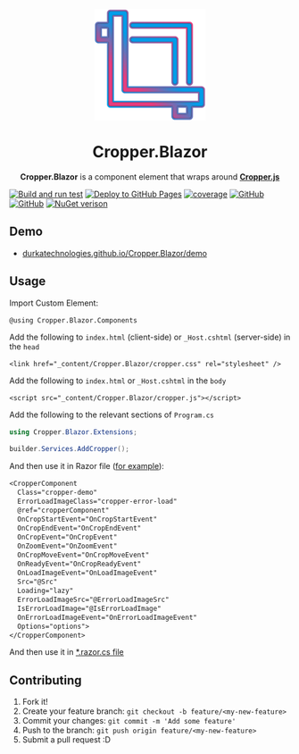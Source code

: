 <p align="center">
  <a href="https://durkatechnologies.github.io/Cropper.Blazor">
    <img src="src/Cropper.Blazor/Client/wwwroot/cropperblazor.png?raw=true" align="center" alt="Cropper.Blazor" width="200 px">
  </a>
  <h1 align="center">
    Cropper.Blazor
  </h1>
  <p align="center">
    <b>Cropper.Blazor</b>  is a component element that wraps around <a href="https://github.com/fengyuanchen/cropperjs"><b>Cropper.js</b></a>
  </p>
</p>

[![Build and run test](https://github.com/DurkaTechnologies/Cropper.Blazor/actions/workflows/ci.yml/badge.svg?event=push)](https://github.com/DurkaTechnologies/Cropper.Blazor/actions/workflows/ci.yml)
[![Deploy to GitHub Pages](https://github.com/DurkaTechnologies/Cropper.Blazor/actions/workflows/cd.yml/badge.svg?event=push)](https://github.com/DurkaTechnologies/Cropper.Blazor/actions/workflows/cd.yml)
[![coverage](https://codecov.io/github/DurkaTechnologies/Cropper.Blazor/branch/dev/graph/badge.svg?token=39M66DO85T)](https://codecov.io/github/DurkaTechnologies/Cropper.Blazor)
[![GitHub](https://img.shields.io/github/license/DurkaTechnologies/Cropper.Blazor?color=ff5c9b)](https://github.com/DurkaTechnologies/Cropper.Blazor/blob/dev/LICENSE)
[![GitHub](https://img.shields.io/github/last-commit/DurkaTechnologies/Cropper.Blazor?color=009DEA)](https://github.com/DurkaTechnologies/Cropper.Blazor)
[![NuGet verison](https://img.shields.io/nuget/v/Cropper.Blazor?color=ff5c9b&label=NuGet%20version)](https://www.nuget.org/packages/Cropper.Blazor)

## Demo
- [durkatechnologies.github.io/Cropper.Blazor/demo](https://durkatechnologies.github.io/Cropper.Blazor/demo)

## Usage

Import Custom Element:

```razor
@using Cropper.Blazor.Components
```

Add the following to `index.html` (client-side) or `_Host.cshtml` (server-side) in the `head`
```razor
<link href="_content/Cropper.Blazor/cropper.css" rel="stylesheet" />
```

Add the following to `index.html` or `_Host.cshtml` in the `body`
```razor
<script src="_content/Cropper.Blazor/cropper.js"></script>
```

Add the following to the relevant sections of `Program.cs`
```c#
using Cropper.Blazor.Extensions;
```
```c#
builder.Services.AddCropper();
```

And then use it in Razor file ([for example](https://github.com/DurkaTechnologies/Cropper.Blazor/blob/dev/src/Cropper.Blazor/Client/Pages/CropperDemo.razor)):

```razor
<CropperComponent
  Class="cropper-demo"
  ErrorLoadImageClass="cropper-error-load"
  @ref="cropperComponent"
  OnCropStartEvent="OnCropStartEvent"
  OnCropEndEvent="OnCropEndEvent"
  OnCropEvent="OnCropEvent"
  OnZoomEvent="OnZoomEvent"
  OnCropMoveEvent="OnCropMoveEvent"
  OnReadyEvent="OnCropReadyEvent"
  OnLoadImageEvent="OnLoadImageEvent"
  Src="@Src"
  Loading="lazy"
  ErrorLoadImageSrc="@ErrorLoadImageSrc"
  IsErrorLoadImage="@IsErrorLoadImage"
  OnErrorLoadImageEvent="OnErrorLoadImageEvent"
  Options="options">
</CropperComponent>
```

And then use it in [*.razor.cs file](https://github.com/DurkaTechnologies/Cropper.Blazor/blob/dev/src/Cropper.Blazor/Client/Pages/CropperDemo.razor.cs)




## Contributing

1. Fork it!
2. Create your feature branch: `git checkout -b feature/<my-new-feature>`
3. Commit your changes: `git commit -m 'Add some feature'`
4. Push to the branch: `git push origin feature/<my-new-feature>`
5. Submit a pull request :D
